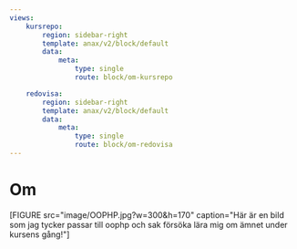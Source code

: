 ```yaml
---
views:
    kursrepo:
        region: sidebar-right
        template: anax/v2/block/default
        data:
            meta: 
                type: single
                route: block/om-kursrepo

    redovisa:
        region: sidebar-right
        template: anax/v2/block/default
        data:
            meta: 
                type: single
                route: block/om-redovisa
---
```

Om
=========================

[FIGURE src="image/OOPHP.jpg?w=300&h=170" caption="Här är en bild som jag tycker passar till oophp och sak försöka lära mig om ämnet under kursens gång!"]

